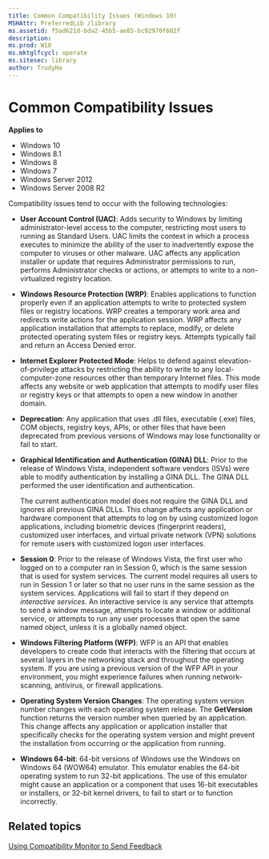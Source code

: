 ```yaml
---
title: Common Compatibility Issues (Windows 10)
MSHAttr: PreferredLib /library
ms.assetid: f5ad621d-bda2-45b5-ae85-bc92970f602f
description: 
ms.prod: W10
ms.mktglfcycl: operate
ms.sitesec: library
author: TrudyHa
---
```


# Common Compatibility Issues


**Applies to**

-   Windows 10
-   Windows 8.1
-   Windows 8
-   Windows 7
-   Windows Server 2012
-   Windows Server 2008 R2

Compatibility issues tend to occur with the following technologies:

-   **User Account Control (UAC)**: Adds security to Windows by limiting administrator-level access to the computer, restricting most users to running as Standard Users. UAC limits the context in which a process executes to minimize the ability of the user to inadvertently expose the computer to viruses or other malware. UAC affects any application installer or update that requires Administrator permissions to run, performs Administrator checks or actions, or attempts to write to a non-virtualized registry location.

-   **Windows Resource Protection (WRP)**: Enables applications to function properly even if an application attempts to write to protected system files or registry locations. WRP creates a temporary work area and redirects write actions for the application session. WRP affects any application installation that attempts to replace, modify, or delete protected operating system files or registry keys. Attempts typically fail and return an Access Denied error.

-   **Internet Explorer Protected Mode**: Helps to defend against elevation-of-privilege attacks by restricting the ability to write to any local-computer-zone resources other than temporary Internet files. This mode affects any website or web application that attempts to modify user files or registry keys or that attempts to open a new window in another domain.

-   **Deprecation**: Any application that uses .dll files, executable (.exe) files, COM objects, registry keys, APIs, or other files that have been deprecated from previous versions of Windows may lose functionality or fail to start.

-   **Graphical Identification and Authentication (GINA) DLL**: Prior to the release of Windows Vista, independent software vendors (ISVs) were able to modify authentication by installing a GINA DLL. The GINA DLL performed the user identification and authentication.

    The current authentication model does not require the GINA DLL and ignores all previous GINA DLLs. This change affects any application or hardware component that attempts to log on by using customized logon applications, including biometric devices (fingerprint readers), customized user interfaces, and virtual private network (VPN) solutions for remote users with customized logon user interfaces.

-   **Session 0**: Prior to the release of Windows Vista, the first user who logged on to a computer ran in Session 0, which is the same session that is used for system services. The current model requires all users to run in Session 1 or later so that no user runs in the same session as the system services. Applications will fail to start if they depend on *interactive services*. An interactive service is any service that attempts to send a window message, attempts to locate a window or additional service, or attempts to run any user processes that open the same named object, unless it is a globally named object.

-   **Windows Filtering Platform (WFP)**: WFP is an API that enables developers to create code that interacts with the filtering that occurs at several layers in the networking stack and throughout the operating system. If you are using a previous version of the WFP API in your environment, you might experience failures when running network-scanning, antivirus, or firewall applications.

-   **Operating System Version Changes**: The operating system version number changes with each operating system release. The **GetVersion** function returns the version number when queried by an application. This change affects any application or application installer that specifically checks for the operating system version and might prevent the installation from occurring or the application from running.

-   **Windows 64-bit**: 64-bit versions of Windows use the Windows on Windows 64 (WOW64) emulator. This emulator enables the 64-bit operating system to run 32-bit applications. The use of this emulator might cause an application or a component that uses 16-bit executables or installers, or 32-bit kernel drivers, to fail to start or to function incorrectly.

## Related topics


[Using Compatibility Monitor to Send Feedback](using-compatibility-monitor-to-send-feedback.md)

 

 





